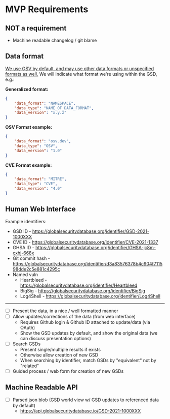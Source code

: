 # MVP Requirements
## NOT a requirement

- Machine readable changelog / git blame

## Data format

[We use OSV by default, and may use other data formats or unspecified formats as well.](https://github.com/cloudsecurityalliance/gsd-project/blob/main/data-formats/Thoughts-on-data-formats.md) We will indicate what format we're using within the GSD, e.g.:

**Generalized format:**
```json
{
	"data_format": "NAMESPACE",
	"data_type": "NAME_OF_DATA_FORMAT",
	"data_version": "x.y.z"
}
```

**OSV Format example:**
```json
{
	"data_format": "osv.dev",
	"data_type": "OSV",
	"data_version": "1.0"
}
```

**CVE Format example:**
```json
{
	"data_format": "MITRE",
	"data_type": "CVE",
	"data_version": "4.0"
}
```

## Human Web Interface

Example identifiers:
- GSD ID - https://globalsecuritydatabase.org/identifier/GSD-2021-1000XXX
- CVE ID - https://globalsecuritydatabase.org/identifier/CVE-2021-1337
- GHSA ID - https://globalsecuritydatabase.org/identifier/GHSA-jc8m-cxhj-668x
- Git commit hash - https://globalsecuritydatabase.org/identifier/d3a83576378b4c904f711598dde2c5e881c4295c
- Named vuln
	- Heartbleed - https://globalsecuritydatabase.org/identifier/Heartbleed
	- BigSig - https://globalsecuritydatabase.org/identifier/BigSig
	- Log4Shell - https://globalsecuritydatabase.org/identifier/Log4Shell

---

- [ ] Present the data, in a nice / well formatted manner
- [ ] Allow updates/corrections of the data (from web interface)
	- Requires Github login & Github ID attached to update/data (via OAuth)
	- Show the GSD updates by default, and show the original data (we can discuss presentation options)
- [ ] Search GSDs
	- Present single/multiple results if exists
	- Otherwise allow creation of new GSD
	- When searching by identifier, match GSDs by "equivalent" not by "related"
- [ ] Guided process / web form for creation of new GSDs

## Machine Readable API

- [ ] Parsed json blob (GSD world view w/ GSD updates to referenced data by default)
	- https://api.globalsecuritydatabase.io/GSD-2021-1000XXX

